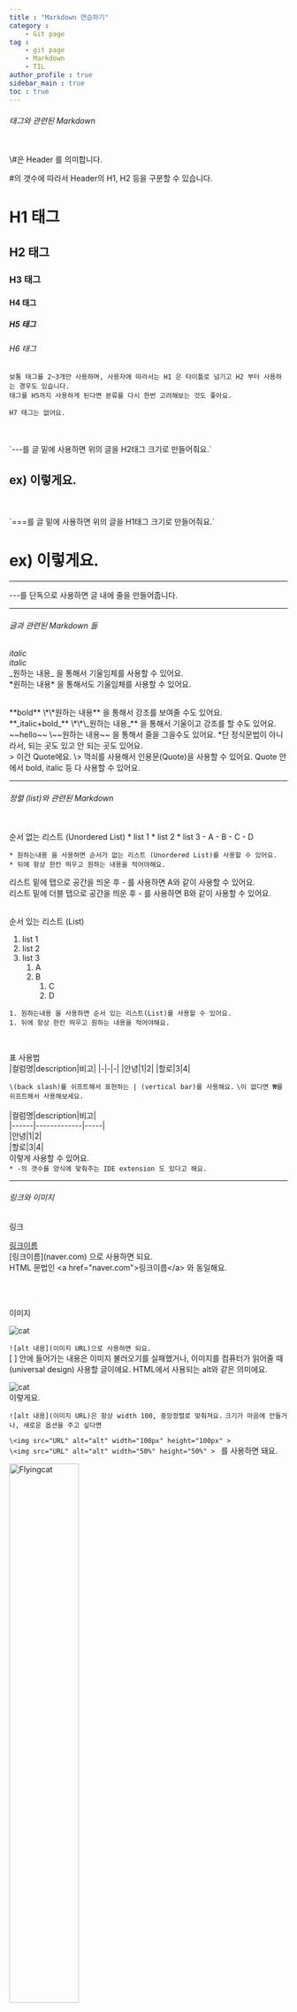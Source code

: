 ```yaml
---
title : "Markdown 연습하기"
category :
    - Git page
tag : 
    - git page
    - Markdown
    - TIL
author_profile : true
sidebar_main : true
toc : true
---
```

###### 태그와 관련된 Markdown


<br>
\#은 Header 를 의미합니다.  

\#의 갯수에 따라서 Header의 H1, H2 등을 구분할 수 있습니다.  
# H1 태그  

## H2 태그  

### H3 태그  

#### H4 태그  

##### H5 태그  

###### H6 태그  

`보통 태그를 2~3개만 사용하며, 사용자에 따라서는 H1 은 타이틀로 넘기고 H2 부터 사용하는 경우도 있습니다.`  
`태그를 H5까지 사용하게 된다면 분류를 다시 한번 고려해보는 것도 좋아요.`   

`H7 태그는 없어요.`  

<br>
<br>
`---를 글 밑에 사용하면 위의 글을 H2태그 크기로 만들어줘요.`  

ex) 이렇게요.  
---


<br>
<br>
`===를 글 밑에 사용하면 위의 글을 H1태그 크기로 만들어줘요.`    

ex) 이렇게요.  
===

---

\---를 단독으로 사용하면 글 내에 줄을 만들어줍니다.  

---
###### 글과 관련된 Markdown 들  

_italic_  
*italic*  
\_원하는 내용_ 을 통해서 기울임체를 사용할 수 있어요.  
\*원하는 내용* 을 통해서도 기울임체를 사용할 수 있어요.  

<br/>
**bold**  
\*\*원하는 내용** 을 통해서 강조를 보여줄 수도 있어요.  

<br/>
**_italic+bold_**  
\*\*\_원하는 내용_** 을 통해서 기울이고 강조를 할 수도 있어요.  

<br/>
~~hello~~  
\~~원하는 내용~~ 을 통해서 줄을 그을수도 있어요.  
*단 정식문법이 아니라서, 되는 곳도 있고 안 되는 곳도 있어요.  

<br/>
> 이건 Quote에요.  
\> 꺽쇠를 사용해서 인용문(Quote)을 사용할 수 있어요.  
Quote 안에서 bold, italic 등 다 사용할 수 있어요.  

---
###### 정렬 (list)와 관련된 Markdown
<br/>
순서 없는 리스트 (Unordered List)  
* list 1
* list 2
* list 3
    - A
    - B
        - C
        - D

`* 원하는내용 을 사용하면 순서가 없는 리스트 (Unordered List)를 사용할 수 있어요.`   
`* 뒤에 항상 한칸 띄우고 원하는 내용을 적어야해요.`   

리스트 밑에 탭으로 공간을 띄운 후 \- 를 사용하면 A와 같이 사용할 수 있어요.  
리스트 밑에 더블 탭으로 공간을 띄운 후 \- 를 사용하면 B와 같이 사용할 수 있어요.  
<br/>

순서 있는 리스트 (List)  

1. list 1
2. list 2
3. list 3
    1. A
    1. B
        1. C
        1. D


`1. 원하는내용 을 사용하면 순서 있는 리스트(List)를 사용할 수 있어요.`  
`1. 뒤에 항상 한칸 띄우고 원하는 내용을 적어야해요.`  

<br/>

표 사용법  
|컬럼명|description|비고|
|-|-|-|
|안녕|1|2|
|할로|3|4|

`\(back slash)를 쉬프트해서 표현하는 | (vertical bar)를 사용해요.` 
`\이 없다면 ₩를 쉬프트해서 사용해보세요.`  
<br/>
\|컬럼명|description|비고|  
\|------|-------------|-----|  
\|안녕|1|2|  
\|할로|3|4|  
이렇게 사용할 수 있어요.  
`* -의 갯수를 양식에 맞춰주는 IDE extension 도 있다고 해요.` 

---

###### 링크와 이미지

링크  

[링크이름](naver.com)  
\[링크이름](naver.com) 으로 사용하면 되요.  
HTML 문법인 \<a href="naver.com">링크이름\</a> 와 동일해요.  

<br/>
<br/>

이미지  

![cat](https://lh3.googleusercontent.com/proxy/qulQviZu4qasX-9LBSbDbH-0JFrANPwK5X-USr1spvlZqR5V3gkQFx_Md7EXVDld67ggCR3iAX8PwV1cqHIAffp1eI9uKWZYl2n6papMyaro2Ta69PWtWJRLWo_AlPbIP6KL2odgFIxeTEEqIyZ3n8XyNy9z47FP9afRYOvbYlxq6dT1)

`![alt 내용](이미지 URL)으로 사용하면 되요.`  
[ ] 안에 들어가는 내용은 이미지 불러오기를 실패했거나, 이미지를 컴퓨터가 읽어줄 때(universal design) 사용할 글이에요. HTML에서 사용되는 alt와 같은 의미에요.  

![cat](https://lh3.googleusercontent.com/proxy/qulQviZu4qasX-9LBSbDbH-0JFrANPwK5X-USr1spvlZqR5V3gkQFx_Md7EXVDld67ggCR3iAX8PwV1cqHIAffp1eI9uKWZYl2n6papMyaro2Ta69PWt47FP9afRYOvbYlxq6dT1)  
이렇게요.  

`![alt 내용](이미지 URL)은 항상 width 100, 중앙정렬로 맞춰져요.`
`크기가 마음에 안들거나, 새로운 옵션을 주고 싶다면`  

`\<img src="URL" alt="alt" width="100px" height="100px" >`  
`\<img src="URL" alt="alt" width="50%" height="50%" > `
를 사용하면 돼요.  

<img src="https://lh3.googleusercontent.com/proxy/qulQviZu4qasX-9LBSbDbH-0JFrANPwK5X-USr1spvlZqR5V3gkQFx_Md7EXVDld67ggCR3iAX8PwV1cqHIAffp1eI9uKWZYl2n6papMyaro2Ta69PWtWJRLWo_AlPbIP6KL2odgFIxeTEEqIyZ3n8XyNy9z47FP9afRYOvbYlxq6dT1" alt = "Flyingcat" width = "50%" height = "50%">  

---
###### 코드

`simple code`  
코드 한 줄은 \`원하는 내용`을 쓰면 돼요.  
<br/>

```c
#include <stdio.h>

int main (){
    printf("Hello, universe");
    return (0);
};
```
긴 줄 코드는 
\```언어
코드 내용
\```

으로 덮으면 돼요. 언어에는 c, cpp, sh 등 표시할 언어를 적으면 돼요.  

\* 문법에 사용되는 \*\-\` 등을 화면에 그대로 보여주고 싶다면 해당 특수기호 앞에 \\백슬래시를 쓰면 돼요. 백슬래시는 \\를 두번 사용하면 돼요.   

---

###### 수식  

수식은 \$원하는 수식\$을 사용하면 돼요.  

$a+b = c$  

$a^2 + b^2 = c^2$  

수식을 가운데로 넣고 싶다면  
`$$ 원하는 수식 $$` 을 사용하면 돼요.  

$$(\alpha + \beta)^2 \alpha^2 + 2 \alpha \beta + \beta^2$$  

\*^을 통해 제곱을 표현할 수 있어요.  
*\alpha, \beta 를 통해 알파, 베타를 표현할 수 있어요.  

---

###### 다이어그램 그리기  

```mermaid
graph LR
    1-->2
    1-->4
    2-->3
    3-->2
```

```
graph LR
    1-->2
    1-->4
    2-->3
    3-->2
```
처럼 코드로 감싼 후, 언어를 mermaid 를 사용하면 돼요.

---


출처

>[토크ON세미나] Git & HGitHub Page 블로그 만들기 4강 - Github Page 활용하기 | T아카데미 [링크](https://www.youtube.com/watch?v=eCv_bh-Ax-Q)  
>[공통]마크다운 markdown 작성법 [링크](https://gist.github.com/ihoneymon/652be052a0727ad59601)
